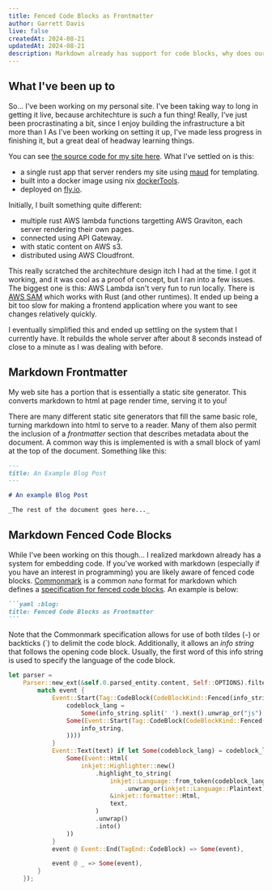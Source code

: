 ```yaml
---
title: Fenced Code Blocks as Frontmatter
author: Garrett Davis
live: false
createdAt: 2024-08-21
updatedAt: 2024-08-21
description: Markdown already has support for code blocks, why does our frontmatter data need to be treated differently?
---
```


## What I've been up to

So... I've been working on my personal site.
I've been taking way to long in getting it live, because architechture is _such_ a fun thing!
Really, I've just been procrastinating a bit, since I enjoy building the infrastructure a bit more than I
As I've been working on setting it up, I've made less progress in finishing it, but a great deal of headway learning things.

You can see [the source code for my site here](https://github.com/Gardego5/garrettdavis.dev). What I've settled on is this:

- a single rust app that server renders my site using [maud](https://maud.lambda.xyz/) for templating.
- built into a docker image using nix [dockerTools](https://ryantm.github.io/nixpkgs/builders/images/dockertools/).
- deployed on [fly.io](https://fly.io/).

Initially, I built something quite different:

- multiple rust AWS lambda functions targetting AWS Graviton, each server rendering their own pages.
- connected using API Gateway.
- with static content on AWS s3.
- distributed using AWS Cloudfront.

This really scratched the architechture design itch I had at the time.
I got it working, and it was cool as a proof of concept, but I ran into a few issues.
The biggest one is this: AWS Lambda isn't very fun to run locally.
There is [AWS SAM](https://docs.aws.amazon.com/serverless-application-model/latest/developerguide/serverless-sam-cli-using-invoke.html) which works with Rust (and other runtimes).
It ended up being a bit too slow for making a frontend application where you want to see changes relatively quickly.

I eventually simplified this and ended up settling on the system that I currently have.
It rebuilds the whole server after about 8 seconds instead of close to a minute as I was dealing with before.

## Markdown Frontmatter

My web site has a portion that is essentially a static site generator.
This converts markdown to html at page render time, serving it to you!

There are many different static site generators that fill the same basic role, turning markdown into html to serve to a reader.
Many of them also permit the inclusion of a _frontmatter_ section that describes metadata about the document.
A common way this is implemented is with a small block of yaml at the top of the document. Something like this:

```markdown
---
title: An Example Blog Post
---

# An example Blog Post

_The rest of the document goes here..._
```

## Markdown Fenced Code Blocks

While I've been working on this though... I realized markdown already has a system for embedding code.
If you've worked with markdown (especially if you have an interest in programming) you are likely aware of fenced code blocks.
[Commonmark](https://commonmark.org/) is a common <small>_haha_</small> format for markdown which defines a [specification for fenced code blocks](https://spec.commonmark.org/0.31.2/#fenced-code-blocks).
An example is below:

````markdown
```yaml :blog:
title: Fenced Code Blocks as Frontmatter
```
````

Note that the Commonmark specification allows for use of both tildes (`~`) or backticks (\`) to delimit the code block.
Additionally, it allows an _info string_ that follows the opening code block.
Usually, the first word of this info string is used to specify the language of the code block.

```rs
let parser =
    Parser::new_ext(&self.0.parsed_entity.content, Self::OPTIONS).filter_map(|event| {
        match event {
            Event::Start(Tag::CodeBlock(CodeBlockKind::Fenced(info_string))) => {
                codeblock_lang =
                    Some(info_string.split(' ').next().unwrap_or("js").to_string());
                Some(Event::Start(Tag::CodeBlock(CodeBlockKind::Fenced(
                    info_string,
                ))))
            }
            Event::Text(text) if let Some(codeblock_lang) = codeblock_lang.take() => {
                Some(Event::Html(
                    inkjet::Highlighter::new()
                        .highlight_to_string(
                            inkjet::Language::from_token(codeblock_lang)
                                .unwrap_or(inkjet::Language::Plaintext),
                            &inkjet::formatter::Html,
                            text,
                        )
                        .unwrap()
                        .into()
                ))
            }
            event @ Event::End(TagEnd::CodeBlock) => Some(event),

            event @ _ => Some(event),
        }
    });
```
